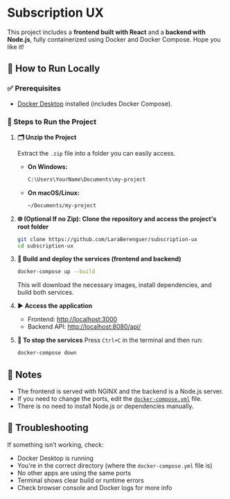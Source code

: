 # Subscription UX

This project includes a **frontend built with React** and a **backend with Node.js**, fully containerized using Docker and Docker Compose. Hope you like it!

## 🚀 How to Run Locally

### ✅ Prerequisites

- [Docker Desktop](https://www.docker.com/products/docker-desktop/) installed (includes Docker Compose).

### 📝 Steps to Run the Project

1. **🗂️ Unzip the Project**

   Extract the `.zip` file into a folder you can easily access.
   
   - **On Windows:**
     ```sh
     C:\Users\YourName\Documents\my-project
     ```
   - **On macOS/Linux:**
     ```sh
     ~/Documents/my-project
     ```

3. **🌐 (Optional If no Zip): Clone the repository and access the project's root folder**
   ```sh
   git clone https://github.com/LaraBerenguer/subscription-ux
   cd subscription-ux
   ```

4. **🐳 Build and deploy the services (frontend and backend)**
   ```sh
   docker-compose up --build
   ```
   This will download the necessary images, install dependencies, and build both services.

5. **▶️ Access the application**
   - Frontend: [http://localhost:3000](http://localhost:3000)
   - Backend API: [http://localhost:8080/api/](http://localhost:8080/api/)

6. **🛑 To stop the services**
   Press `Ctrl+C` in the terminal and then run:
   ```sh
   docker-compose down
   ```

## 🧾 Notes

- The frontend is served with NGINX and the backend is a Node.js server.
- If you need to change the ports, edit the [`docker-compose.yml`](docker-compose.yml) file.
- There is no need to install Node.js or dependencies manually.

## 🧩 Troubleshooting

If something isn’t working, check:

- Docker Desktop is running
- You're in the correct directory (where the `docker-compose.yml` file is)
- No other apps are using the same ports
- Terminal shows clear build or runtime errors
- Check browser console and Docker logs for more info